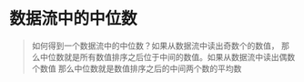 # 数据流中的中位数

> 如何得到一个数据流中的中位数？如果从数据流中读出奇数个的数值，
> 那么中位数就是所有数值排序之后位于中间的数值。如果从数据流中读出偶数个数值
> 那么中位数就是数值排序之后的中间两个数的平均数

